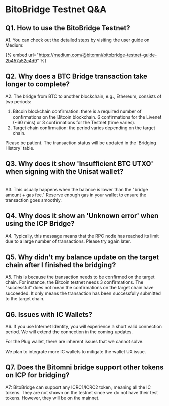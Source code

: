# BitoBridge Testnet Q\&A

## Q1. How to use the BitoBridge Testnet?

A1. You can check out the detailed steps by visiting the user guide on Medium:&#x20;

{% embed url="https://medium.com/@bitomni/bitobridge-testnet-guide-2b457a52c4d9" %}

## Q2. Why does a BTC Bridge transaction take longer to complete?

A2. The bridge from BTC to another blockchain, e.g., Ethereum, consists of two periods:

1. Bitcoin blockchain confirmation: there is a required number of confirmations on the Bitcoin blockchain. 6 confirmations for the Livenet (\~60 mins) or 3 confirmations for the Testnet (time varies).
2. Target chain confirmation: the period varies depending on the target chain.

Please be patient. The transaction status will be updated in the 'Bridging History' table.

## Q3. Why does it show 'Insufficient BTC UTXO' when signing with the Unisat wallet?

\
A3. This usually happens when the balance is lower than the "bridge amount + gas fee." Reserve enough gas in your wallet to ensure the transaction goes smoothly.

## Q4. Why does it show an 'Unknown error' when using the ICP Bridge?

A4. Typically, this message means that the RPC node has reached its limit due to a large number of transactions. Please try again later.

## Q5. Why didn't my balance update on the target chain after I finished the bridging?

A5. This is because the transaction needs to be confirmed on the target chain. For instance, the Bitcoin testnet needs 3 confirmations. The "successful" does not mean the confirmations on the target chain have succeeded. It only means the transaction has been successfully submitted to the target chain.

## Q6. Issues with IC Wallets?

A6. If you use Internet Identity, you will experience a short valid connection period. We will extend the connection in the coming updates.

For the Plug wallet, there are inherent issues that we cannot solve.

We plan to integrate more IC wallets to mitigate the wallet UX issue.

## Q7. Does the Bitomni bridge support other tokens on ICP for bridging?

A7: BitoBridge can support any ICRC1/ICRC2 token, meaning all the IC tokens. They are not shown on the testnet since we do not have their test tokens. However, they will be on the mainnet.
